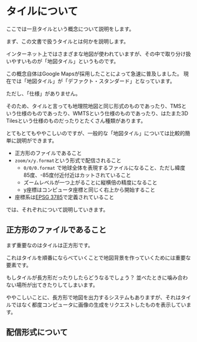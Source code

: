 # タイルについて

ここでは一旦タイルという概念について説明をします。

まず、この文書で扱うタイルとは何かを説明します。

インターネット上ではさまざまな地図が使われていますが、その中で取り分け扱いやすいものが「地図タイル」というものです。

この概念自体はGoogle Mapsが採用したことによって急速に普及しました。
現在では「地図タイル」が「デファクト・スタンダード」となっています。

ただし、「仕様」がありません。

そのため、タイルと言っても地理院地図と同じ形式のものであったり、TMSという仕様のものであったり、WMTSという仕様のものであったり、はたまた3D Tilesという仕様のものだったりとたくさん種類があります。

とてもとてもややこしいのですが、一般的な「地図タイル」については比較的簡単に説明ができます。

- 正方形のファイルであること
- `zoom/x/y.format`という形式で配信されること
  - `0/0/0.format` で地球全体を表現するファイルになること、ただし緯度 85度、-85度付近付近はカットされていること
  - ズームレベルが一つ上がることに縦横倍の精度になること
  - y座標はコンピュータ座標と同じく右上から開始すること
- 座標系は[EPSG 3785](https://epsg.io/3857)で定義されていること

では、それぞれについて説明していきます。

## 正方形のファイルであること

まず重要なのはタイルは正方形です。

これはタイルを順番にならべていくことで地図背景を作っていくためには重要な要素です。

もしタイルが長方形だったりしたらどうなるでしょう？
並べたときに噛み合わない場所が出てきたりしてしまいます。

ややこしいことに、長方形で地図を出力するシステムもありますが、それはタイルではなく都度コンピュータに画像の生成をリクエストしたものを表示しています。

## 配信形式について


